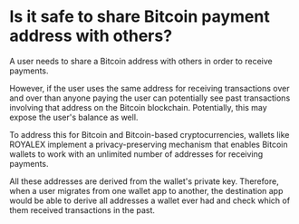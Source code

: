 # Is it safe to share Bitcoin payment address with others?

A user needs to share a Bitcoin address with others in order to receive payments.

However, if the user uses the same address for receiving transactions over and over than anyone paying the user can potentially see past transactions involving that address on the Bitcoin blockchain. Potentially, this may expose the user's balance as well.

To address this for Bitcoin and Bitcoin-based cryptocurrencies, wallets like ROYALEX implement a privacy-preserving mechanism that enables Bitcoin wallets to work with an unlimited number of addresses for receiving payments.

All these addresses are derived from the wallet's private key. Therefore, when a user migrates from one wallet app to another, the destination app would be able to derive all addresses a wallet ever had and check which of them received transactions in the past.

